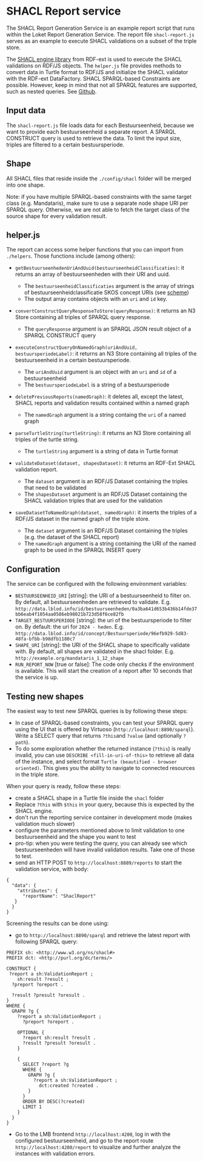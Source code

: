 # SHACL Report service

The SHACL Report Generation Service is an example report script that runs within the Loket Report Generation Service. The report file `shacl-report.js` serves as an example to execute SHACL validations on a subset of the triple store.

The [SHACL engine library](https://github.com/rdf-ext/shacl-engine) from RDF-ext is used to execute the SHACL validations on RDF/JS objects. The `helper.js` file provides methods to convert data in Turtle format to RDF/JS and initialize the SHACL validator with the RDF-ext DataFactory. SHACL SPARQL-based Constraints are possible. However, keep in mind that not all SPARQL features are supported, such as nested queries. See [Github](https://github.com/rdf-ext/shacl-engine/tree/master/test/assets/data-shapes/sparql/pre-binding).

## Input data

The `shacl-report.js` file loads data for each Bestuurseenheid, because we want to provide each bestuurseenheid a separate report. A SPARQL CONSTRUCT query is used to retrieve the data. To limit the input size, triples are filtered to a certain bestuursperiode.

## Shape

All SHACL files that reside inside the `./config/shacl` folder will be merged into one shape.

Note: if you have multiple SPARQL-based constraints with the same target class (e.g. Mandataris), make sure to use a separate node shape URI per SPARQL query. Otherwise, we are not able to fetch the target class of the source shape for every validation result.

## helper.js

The report can access some helper functions that you can import from
`./helpers`. Those functions include (among others):

* `getBestuurseenhedenUriAndUuid(bestuurseenheidClassificaties)`: it returns an array of bestuurseenheden with their URI and uuid.
  * The `bestuurseenheidClassificaties` argument is the array of strings of bestuurseenheidclassificatie SKOS concept URIs (see [scheme](https://data.vlaanderen.be/doc/conceptscheme/BestuursorgaanClassificatieCode))
  * The output array contains objects with an `uri` and `id` key.

* `convertConstructQueryResponseToStore(queryResponse)`: it returns an N3 Store containing all triples of SPARQL query response.
  * The `queryResponse` argument is an SPARQL JSON result object of a SPARQL CONSTRUCT query

* `executeConstructQueryOnNamedGraph(uriAndUuid, bestuursperiodeLabel)`: it returns an N3 Store containing all triples of the bestuurseenheid in a certain bestuursperiode.
  * The `uriAndUuid` argument is an object with an `uri` and `id` of a bestuurseenheid
  * The `bestuursperiodeLabel` is a string of a bestuursperiode

* `deletePreviousReports(namedGraph)`: it deletes all, except the latest, SHACL reports and validation results contained within a named graph
  * The `namedGraph` argument is a string containg the `uri` of a named graph

* `parseTurtleString(turtleString)`: it returns an N3 Store containing all triples of the turtle string.
  * The `turtleString` argument is a string of data in Turtle format

* `validateDataset(dataset, shapesDataset)`: it returns an RDF-Ext SHACL validation report.
  * The `dataset` argument is an RDF/JS Dataset containing the triples that need to be validated
  * The `shapesDataset` argument is an RDF/JS Dataset containing the SHACL validation triples that are used for the validation

* `saveDatasetToNamedGraph(dataset, namedGraph)`: it inserts the triples of a RDF/JS dataset in the named graph of the triple store.
  * The `dataset` argument is an RDF/JS Dataset containing the triples (e.g. the dataset of the SHACL report)
  * The `namedGraph` argument is a string containing the URI of the named graph to be used in the SPARQL INSERT query

## Configuration

The service can be configured with the following environment variables:

- `BESTUURSEENHEID_URI` [string]: the URI of a bestuurseenheid to filter on. By default, all bestuurseenheden are retrieved to validate. E.g. `http://data.lblod.info/id/bestuurseenheden/0a3ba641d653b436b14fde37bb6eab4f1054aa0586eb98021b723d58f6ce82fb`
- `TARGET_BESTUURSPERIODE` [string]: the uri of the bestuursperiode to filter on. By default: the uri for `2024 - heden`. E.g. `http://data.lblod.info/id/concept/Bestuursperiode/96efb929-5d83-48fa-bfbb-b98dfb1180c7`
- `SHAPE_URI` [string]: the URI of the SHACL shape to specifically validate with. By default, all shapes are validated in the shacl folder. E.g. `http://example.org/mandataris_1_12_shape`
- `RUN_REPORT_NOW` [true or false]: The code only checks if the environment is available. This will start the creation of a report after 10 seconds that the service is up.

## Testing new shapes

The easiest way to test new SPARQL queries is by following these steps:

- In case of SPARQL-based constraints, you can test your SPARQL query using the UI that is offered by Virtuoso (`http://localhost:8890/sparql`). Write a SELECT query that returns `?this`and `?value` (and optionally `?path`).
- To do some exploration whether the returned instance (`?this`) is really invalid, you can use `DESCRIBE <fill-in-uri-of-this>` to retrieve all data of the instance, and select format `Turtle (beautified - browser oriented)`. This gives you the ability to navigate to connected resources in the triple store.

When your query is ready, follow these steps:
- create a SHACL shape in a Turtle file inside the `shacl` folder
- Replace `?this` with `$this` in your query, because this is expected by the SHACL engine.
- don't run the reporting service container in development mode (makes validation much slower)
- configure the parameters mentioned above to limit validation to one bestuurseenheid and the shape you want to test
- pro-tip: when you were testing the query, you can already see which bestuurseenheden will have invalid validation results. Take one of those to test.
- send an HTTP POST to `http://localhost:8889/reports` to start the validation service, with body:
```
{
  "data": {
    "attributes": {
      "reportName": "ShaclReport"
   }
  }
}
```

Screening the results can be done using:
- go to `http://localhost:8890/sparql` and retrieve the latest report with following SPARQL query:

```
PREFIX sh: <http://www.w3.org/ns/shacl#>
PREFIX dct: <http://purl.org/dc/terms/>

CONSTRUCT {
 ?report a sh:ValidationReport ;
    sh:result ?result ;
  ?preport ?oreport .

  ?result ?presult ?oresult .
}
WHERE {
  GRAPH ?g {
    ?report a sh:ValidationReport ;
      ?preport ?oreport .

    OPTIONAL {
      ?report sh:result ?result .
      ?result ?presult ?oresult .
    }

    {
      SELECT ?report ?g
      WHERE {
        GRAPH ?g {
          ?report a sh:ValidationReport ;
            dct:created ?created .
        }
      }
      ORDER BY DESC(?created)
      LIMIT 1
    }
  }
}
```

- Go to the LMB frontend `http://localhost:4200`, log in with the configured bestuurseenheid, and go to the report route `http://localhost:4200/report` to visualize and further analyze the instances with validation errors.
